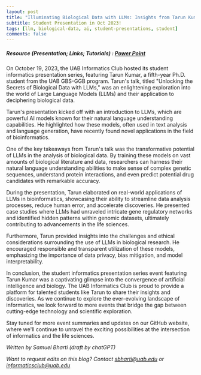 ```yaml
---
layout: post
title: "Illuminating Biological Data with LLMs: Insights from Tarun Kumar"
subtitle: Student Presentation in Oct 2023!
tags: [llm, biological-data, ai, student-presentations, student]
comments: false
---
```

##### Resource (Presentation; Links; Tutorials) : <a href="https://docs.google.com/presentation/d/1-oaQsQHNCe_eacXCfHaQoHuWSqFrSuE0/edit?usp=sharing&ouid=110725132466133961555&rtpof=true&sd=true" target="_blank">Power Point</a>


On October 19, 2023, the UAB Informatics Club hosted its student informatics presentation series, featuring Tarun Kumar, a fifth-year Ph.D. student from the UAB GBS-GGB program. Tarun's talk, titled "Unlocking the Secrets of Biological Data with LLMs," was an enlightening exploration into the world of Large Language Models (LLMs) and their application to deciphering biological data.

Tarun's presentation kicked off with an introduction to LLMs, which are powerful AI models known for their natural language understanding capabilities. He highlighted how these models, often used in text analysis and language generation, have recently found novel applications in the field of bioinformatics.

One of the key takeaways from Tarun's talk was the transformative potential of LLMs in the analysis of biological data. By training these models on vast amounts of biological literature and data, researchers can harness their natural language understanding abilities to make sense of complex genetic sequences, understand protein interactions, and even predict potential drug candidates with remarkable accuracy.

During the presentation, Tarun elaborated on real-world applications of LLMs in bioinformatics, showcasing their ability to streamline data analysis processes, reduce human error, and accelerate discoveries. He presented case studies where LLMs had unraveled intricate gene regulatory networks and identified hidden patterns within genomic datasets, ultimately contributing to advancements in the life sciences.

Furthermore, Tarun provided insights into the challenges and ethical considerations surrounding the use of LLMs in biological research. He encouraged responsible and transparent utilization of these models, emphasizing the importance of data privacy, bias mitigation, and model interpretability.

In conclusion, the student informatics presentation series event featuring Tarun Kumar was a captivating glimpse into the convergence of artificial intelligence and biology. The UAB Informatics Club is proud to provide a platform for talented students like Tarun to share their insights and discoveries. As we continue to explore the ever-evolving landscape of informatics, we look forward to more events that bridge the gap between cutting-edge technology and scientific exploration.

Stay tuned for more event summaries and updates on our GitHub website, where we'll continue to unravel the exciting possibilities at the intersection of informatics and the life sciences.

_Written by Samuel Bharti (draft by chatGPT)_

_Want to request edits on this blog? Contact [sbharti@uab.edu](mailto:sbharti@uab.edu) or [informaticsclub@uab.edu](mailto:informaticsclub@uab.edu)_
